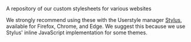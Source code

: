A repository of our custom stylesheets for various websites

We strongly recommend using these with the Userstyle manager [Stylus](https://github.com/openstyles/stylus), available for Firefox, Chrome, and Edge. We suggest this because we use Stylus' inline JavaScript implementation for some themes.
